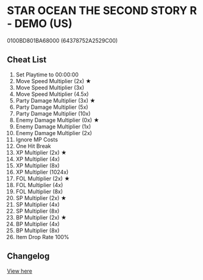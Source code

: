 # STAR OCEAN THE SECOND STORY R - DEMO (US)
0100BD801BA68000 (64378752A2529C00)

## Cheat List
1. Set Playtime to 00:00:00
1. Move Speed Multiplier (2x) ★
1. Move Speed Multiplier (3x)
1. Move Speed Multiplier (4.5x)
1. Party Damage Multiplier (3x) ★
1. Party Damage Multiplier (5x)
1. Party Damage Multiplier (10x)
1. Enemy Damage Multiplier (0x) ★
1. Enemy Damage Multiplier (1x)
1. Enemy Damage Multiplier (2x)
1. Ignore MP Costs
1. One Hit Break
1. XP Multiplier (2x) ★
1. XP Multiplier (4x)
1. XP Multiplier (8x)
1. XP Multiplier (1024x)
1. FOL Multiplier (2x) ★
1. FOL Multiplier (4x)
1. FOL Multiplier (8x)
1. SP Multiplier (2x) ★
1. SP Multiplier (4x)
1. SP Multiplier (8x)
1. BP Multiplier (2x) ★
1. BP Multiplier (4x)
1. BP Multiplier (8x)
1. Item Drop Rate 100%

## Changelog
[View here](./CHANGELOG.md)